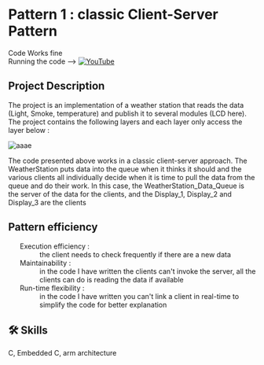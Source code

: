 
# Pattern 1 : classic Client-Server Pattern

Code Works fine <br>
Running the code -->  [![YouTube](https://img.shields.io/badge/-YouTube-red?style=flat&logo=YouTube&logoColor=white&link=https://www.youtube.com/@ElectroEngage)](https://youtube.com/shorts/wt3N9FLZ5nc)<br>

## Project Description
The project is an implementation of a weather station that reads the data (Light, Smoke, temperature) and publish it to several modules (LCD here).
The project contains the following layers and each layer only access the layer below :

![aaae](https://github.com/Abdulrahman-Yasser/PatternDesign-In-C/assets/63866803/053834d2-40cb-4806-a55f-fe1a6bbe69be)

The code presented above works in a classic client-server approach. The WeatherStation puts data into the queue when it thinks it should and the various clients all individually decide when it is time to pull the data from the queue and do their work. In this case, the WeatherStation_Data_Queue is the server of the data for the clients, and the Display_1, Display_2 and Display_3 are the clients

## Pattern efficiency
<ul>
<dt> Execution efficiency :</dt>
<dd>the client needs to check frequently if there are a new data
<dt> Maintainability :</dt>
<dd>in the code I have written the clients can't invoke the server, all the clients can do is reading the data if available
<dt> Run-time flexibility :</dt>
<dd>in the code I have written you can't link a client in real-time to simplify the code for better explanation</dd></ul>

## 🛠 Skills
C, Embedded C, arm architecture

